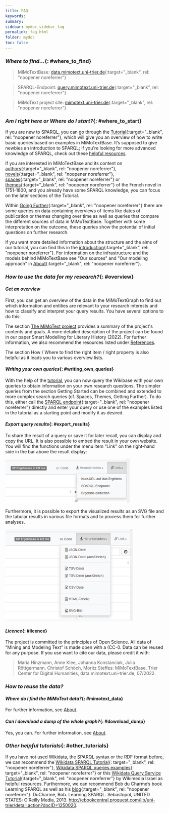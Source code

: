 ```yaml
---
title: FAQ
keywords:
summary:
sidebar: mydoc_sidebar_faq
permalink: faq.html
folder: mydoc
toc: false
---
```


### **_Where to find…_**{: #where_to_find}
> MiMoTextBase: [data.mimotext.uni-trier.de](http://data.mimotext.uni-trier.de/wiki/Main_Page){:target="_blank", rel: "noopener noreferrer"}

> SPARQL-Endpoint: [query.mimotext.uni-trier.de](http://query.mimotext.uni-trier.de/){:target="_blank", rel: "noopener noreferrer"}

> MiMoText project site: [mimotext.uni-trier.de](https://mimotext.uni-trier.de){:target="_blank", rel: "noopener noreferrer"}


### **_Am I right here or Where do I start?_**{: #where_to_start}

If you are new to SPARQL, you can go through the [Tutorial](./tutorial_index.html){:target="\_blank", rel: "noopener noreferrer"}, which will give you an overview of how to write basic queries based on examples in MiMoTextBase. It’s supposed to give newbies an introduction to SPARQL; if you're looking for more advanced knowledge of SPARQL, check out these [helpful resources](#other_tutorials)<!--- {:target="\_blank", rel: "noopener noreferrer"}-->.

If you are interested in MiMoTextBase and its content on [authors](./authors.html){:target="\_blank", rel: "noopener noreferrer"}, [novels](./novels.html){:target="\_blank", rel: "noopener noreferrer"}, [spaces](./spaces.html){:target="\_blank", rel: "noopener noreferrer"} or [themes](./themes.html){:target="\_blank", rel: "noopener noreferrer"} of the French novel in 1751-1800, and you already have some SPARQL knowledge, you can focus on the later sections of the Tutorial.

Within [Going Further](./change_over_time.html){:target="\_blank", rel: "noopener noreferrer"} there are some queries on data containing overviews of items like dates of publication or themes changing over time as well as queries that compare the different sources of data in MiMoTextBase. Together with some interpretation on the outcome, these queries show the potential of initial questions on further research.

If you want more detailed information about the structure and the aims of our tutorial, you can find this in the [introduction](./tutorial_index.html){:target="\_blank", rel: "noopener noreferrer"}. For information on the infrastructure and the models behind MiMoTextBase see "Our sources" and "Our modeling approach" in [About](./aboutMiMoTextBase.html#collapseFive){:target="\_blank", rel: "noopener noreferrer"}.



### **_How to use the data for my research?_**{: #overview}
#### _Get an overview_

First, you can get an overview of the data in the MiMoTextGraph to find out which information and entities are relevant to your research interests and how to classify and interpret your query results. You have several options to do this:

The section [The MiMoText project](./aboutMiMoTextBase.html#collapseTwo) provides a summary of the project's contents and goals. A more detailed description of the project can be found in our paper Smart Modelling for Literary History (2022). For further information, we also recommend the resources listed under [References](./aboutMiMoTextBase.html#collapseEight).

The section How / Where to find the right item / right property is also helpful as it leads you to various overview lists.

#### _Writing your own queries_{: #writing_own_queries}

With the help of the [tutorial](./tutorial_index.html), you can now query the Wikibase with your own queries to obtain information on your own research questions. The simpler queries from the section Getting Started can be combined and extended to more complex search queries (cf. Spaces, Themes, Getting Further).
To do this, either call the [SPARQL endpoint](http://query.mimotext.uni-trier.de/){:target="_blank", rel: "noopener noreferrer"} directly and enter your query or use one of the examples listed in the tutorial as a starting point and modify it as desired.

#### _Export query results_{: #export_results}
To share the result of a query or save it for later recall, you can display and copy the URL. It is also possible to embed the result in your own website. You will find the functions under the menu item “Link” on the right-hand side in the bar above the result display:

![export](./images/export.png)

Furthermore, it is possible to export the visualized results as an SVG file and the tabular results in various file formats and to process them for further analyses.

![download](./images/download.png)

#### _Licence_{: #licence}
The project is committed to the principles of Open Science. All data of “Mining and Modeling Text” is made open with a (CC-0. Data can be reused for any purpose.
If you use want to cite our data, please credit it with:

> Maria Hinzmann, Anne Klee, Johanna Konstanciak, Julia Röttgermann, Christof Schöch, Moritz Steffes: MiMoTextBase, Trier Center for Digital Humanities, data.mimotext.uni-trier.de, 07/2022.

### **_How to reuse the data?_**
#### _Where do I find the MiMoText data?_{: #mimotext_data}
<!--- > [Hier ggf. auch Verlinkung zu GitHub-Repos mit kurzer Kommentierung; ggf. Anmerkung zu Lizenzen usw.; evtl. auch zusätzliche Erläuterungen / Verlinkung zu Datenmodell]
→ LINK ABOUT -->
For further information, see [About](./aboutMiMoTextBase.html#collapseNine).

#### _Can I download a dump of the whole graph?_{: #download_dump}

Yes, you can. For further information, see [About](./aboutMiMoTextBase.html#collapseNine). 



### **_Other helpful tutorials_**{: #other_tutorials}
If you have not used Wikidata, the SPARQL syntax or the RDF format before, we can recommend the [Wikidata SPARQL Tutorial](https://www.wikidata.org/wiki/Wikidata:SPARQL_tutorial){: target="_blank", rel: "noopener noreferrer"}, [Wikidata:SPARQL queries examples](https://www.wikidata.org/wiki/Wikidata:SPARQL_query_service/queries/examples){: target="_blank", rel: "noopener noreferrer"} or this [Wikidata Query Service Tutorial](https://wdqs-tutorial.toolforge.org/){:target="_blank", rel: "noopener noreferrer"} by Wikimedia Israel as helpful resources. Furthermore, we can recommend Bob du Charme’s book Learning SPARQL as well as his [blog](https://www.bobdc.com/blog/){:target="_blank", rel: "noopener noreferrer"}.
DuCharme, Bob. Learning SPARQL. Sebastopol, UNITED STATES: O’Reilly Media, 2013. http://ebookcentral.proquest.com/lib/uni-trier/detail.action?docID=1250020.


